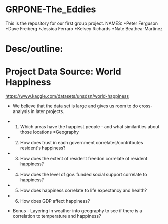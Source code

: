 # GRPONE-The_Eddies
This is the repository for our first group project. 
NAMES:
*Peter Ferguson
*Dave Freiberg
*Jessica Ferraro
*Kelsey Richards
*Nate Beathea-Martinez

# Desc/outline: 
# Project Data Source: World Happiness
https://www.kaggle.com/datasets/unsdsn/world-happiness
* We believe that the data set is large and gives us room to do cross-analysis in later projects.

* 1. Which areas have the happiest people - and what similarities about those locations
    *Geography
* 2. How does trust in each government correlates/contritbutes resident's happiness?
* 3. How does the extent of resident freedon correlate ot resident happiness?
* 4. How does the level of gov. funded social support correlate to happiness? 
* 5. How does happiness correlate to life expectancy and health?
* 6. How does GDP affect happiness?

* Bonus - Layering in weather into geography to see if there is a correlation to temperature and happiness?
